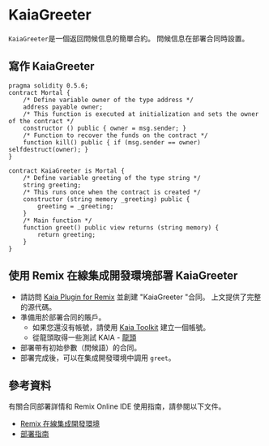 # KaiaGreeter

`KaiaGreeter`是一個返回問候信息的簡單合約。 問候信息在部署合同時設置。

## 寫作 KaiaGreeter<a href="#writing-kaiagreeter" id="writing-kaiagreeter"></a>

```
pragma solidity 0.5.6;
contract Mortal {
    /* Define variable owner of the type address */
    address payable owner;
    /* This function is executed at initialization and sets the owner of the contract */
    constructor () public { owner = msg.sender; }
    /* Function to recover the funds on the contract */
    function kill() public { if (msg.sender == owner) selfdestruct(owner); }
}

contract KaiaGreeter is Mortal {
    /* Define variable greeting of the type string */
    string greeting;
    /* This runs once when the contract is created */
    constructor (string memory _greeting) public {
        greeting = _greeting;
    }
    /* Main function */
    function greet() public view returns (string memory) {
        return greeting;
    }
}
```

## 使用 Remix 在線集成開發環境部署 KaiaGreeter<a href="#deploying-kaiagreeter-using-kaia-ide" id="deploying-kaiagreeter-using-kaia-ide"></a>

- 請訪問 [Kaia Plugin for Remix](https://ide.kaia.io) 並創建 "KaiaGreeter "合同。 上文提供了完整的源代碼。
- 準備用於部署合同的賬戶。
  - 如果您還沒有帳號，請使用 [Kaia Toolkit](https://toolkit.kaia.io/account/) 建立一個帳號。
  - 從龍頭取得一些測試 KAIA - [龍頭](https://faucet.kaia.io)
- 部署帶有初始參數（問候語）的合同。
- 部署完成後，可以在集成開發環境中調用 `greet`。

## 參考資料<a href="#references" id="references"></a>

有關合同部署詳情和 Remix Online IDE 使用指南，請參閱以下文件。

- [Remix 在線集成開發環境](../../smart-contracts/ide-and-tools/ide-and-tools.md#kaia-ide)
- [部署指南](../deploy/deploy.md)